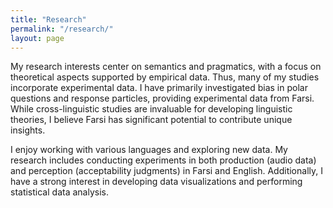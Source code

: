 ```yaml
---
title: "Research"
permalink: "/research/"
layout: page
---
```


<p>
My research interests center on semantics and pragmatics, with a focus on theoretical aspects supported by empirical data. 
Thus, many of my studies incorporate experimental data. I have primarily investigated bias in polar questions and response particles, providing experimental data from Farsi. While cross-linguistic studies are invaluable for developing linguistic theories, I believe Farsi has significant potential to contribute unique insights. 

I enjoy working with various languages and exploring new data. My research includes conducting experiments in both production (audio data) and perception (acceptability judgments) in Farsi and English. Additionally, I have a strong interest in developing data visualizations and performing statistical data analysis.

</p>
